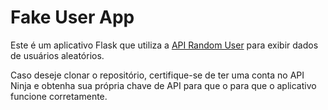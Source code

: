 # Fake User App

Este é um aplicativo Flask que utiliza a <a href="https://api-ninjas.com/api/randomuser" target="_blank">API Random User</a> para exibir dados de usuários aleatórios. 

Caso deseje clonar o repositório, certifique-se de ter uma conta no API Ninja e obtenha sua própria chave de API para que o para que o aplicativo funcione corretamente.



